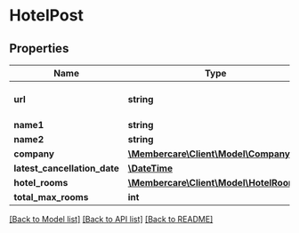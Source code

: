 # HotelPost

## Properties
Name | Type | Description | Notes
------------ | ------------- | ------------- | -------------
**url** | **string** | The link to the current resource | [optional] 
**name1** | **string** |  | [optional] 
**name2** | **string** |  | [optional] 
**company** | [**\Membercare\Client\Model\Company**](Company.md) |  | [optional] 
**latest_cancellation_date** | [**\DateTime**](\DateTime.md) |  | [optional] 
**hotel_rooms** | [**\Membercare\Client\Model\HotelRoom[]**](HotelRoom.md) |  | [optional] 
**total_max_rooms** | **int** |  | [optional] 

[[Back to Model list]](../../README.md#documentation-for-models) [[Back to API list]](../../README.md#documentation-for-api-endpoints) [[Back to README]](../../README.md)

